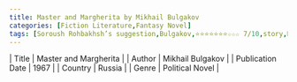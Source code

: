 ```yaml
---
title: Master and Margherita by Mikhail Bulgakov
categories: [Fiction Literature,Fantasy Novel]
tags: [Soroush Rohbakhsh’s suggestion,Bulgakov,⭐⭐⭐⭐⭐⭐⭐☆☆☆ 7/10,story,Russia]
---
```

        
| Title | Master and Margherita  |
| Author |  Mikhail Bulgakov  |
| Publication Date | 1967   |
| Country | Russia |
| Genre | Political Novel  |
        